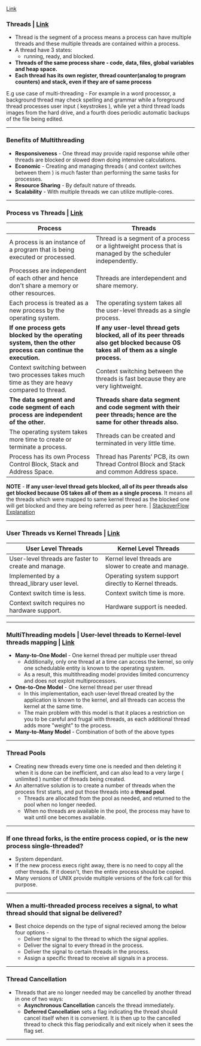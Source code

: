 [Link](https://www2.cs.uic.edu/~jbell/CourseNotes/OperatingSystems/4_Threads.html)

### Threads | [Link](https://www.geeksforgeeks.org/thread-in-operating-system/)
* Thread is the segment of a process means a process can have multiple threads and these multiple threads are contained within a process.
* A thread have 3 states:
  * running, ready, and blocked.
* **Threads of the same process share - code, data, files, global variables and heap space.**
* **Each thread has its own register, thread counter(analog to program counters) and stack, even if they are of same process**

E.g use case of multi-threading - 
For example in a word processor, a background thread may check spelling and grammar while a foreground thread processes user input ( keystrokes ), while yet a third thread loads images from the hard drive, and a fourth does periodic automatic backups of the file being edited.

---

### Benefits of Multithreading
* **Responsiveness** - One thread may provide rapid response while other threads are blocked or slowed down doing intensive calculations.
* **Economic** -  Creating and managing threads ( and context switches between them ) is much faster than performing the same tasks for processes.
* **Resource Sharing** - By default nature of threads.
* **Scalability** - With multiple threads we can utilize mutliple-cores.

---

### Process vs Threads | [Link](https://www.javatpoint.com/process-vs-thread)

| Process | Threads |
| ------- | ------- |
| A process is an instance of a program that is being executed or processed. | Thread is a segment of a process or a lightweight process that is managed by the scheduler independently.|
| Processes are independent of each other and hence don't share a memory or other resources. | Threads are interdependent and share memory. |
| Each process is treated as a new process by the operating system. | The operating system takes all the user-level threads as a single process. |
| **If one process gets blocked by the operating system, then the other process can continue the execution.** | **If any user-level thread gets blocked, all of its peer threads also get blocked because OS takes all of them as a single process.**|
| Context switching between two processes takes much time as they are heavy compared to thread. | Context switching between the threads is fast because they are very lightweight. |
| **The data segment and code segment of each process are independent of the other.** | **Threads share data segment and code segment with their peer threads; hence are the same for other threads also.** | 
| The operating system takes more time to create or terminate a process. | Threads can be created and terminated in very little time. |
| Process has its own Process Control Block, Stack and Address Space. | Thread has Parents’ PCB, its own Thread Control Block and Stack and common Address space.|


**NOTE** - **If any user-level thread gets blocked, all of its peer threads also get blocked because OS takes all of them as a single process**. It means all the threads which were mapped to same kernel thread as the blocked one will get blocked and they are being referred as peer here. | [StackoverFlow Explanation](https://stackoverflow.com/questions/68981493/confusion-regarding-the-blocking-of-peer-threads-when-a-user-level-thread-bloc)

---

### User Threads vs Kernel Threads | [Link](https://alldifferences.net/difference-between-user-level-and-kernel-level-thread/)

| User Level Threads | Kernel Level Threads |
| ------------------ | -------------------- |
| User-level threads are faster to create and manage. | Kernel level threads are slower to create and manage. |
| Implemented by a thread_library user level. | Operating system support directly to Kernel threads. |
|  Context switch time is less. | Context switch time is more.  |
|  Context switch requires no hardware support. |  Hardware support is needed.  |

---


### MultiThreading models | User-level threads to Kernel-level threads mapping | [Link](https://docs.oracle.com/cd/E19620-01/805-4031/6j3qv1oej/index.html)

* **Many-to-One Model** - One kernel thread per multiple user thread
  * Additionally, only one thread at a time can access the kernel, so only one schedulable entity is known to the operating system. 
  * As a result, this multithreading model provides limited concurrency and does not exploit multiprocessors.
* **One-to-One Model** - One kernel thread per user thread
  * In this implementation, each user-level thread created by the application is known to the kernel, and all threads can access the kernel at the same time. 
  * The main problem with this model is that it places a restriction on you to be careful and frugal with threads, as each additional thread adds more "weight" to the process. 
* **Many-to-Many Model** - Combination of both of the above types

---

### Thread Pools
* Creating new threads every time one is needed and then deleting it when it is done can be inefficient, and can also lead to a very large ( unlimited ) number of threads being created.
* An alternative solution is to create a number of threads when the process first starts, and put those threads into a **thread pool**.
  * Threads are allocated from the pool as needed, and returned to the pool when no longer needed.
  * When no threads are available in the pool, the process may have to wait until one becomes available.

---

### If one thread forks, is the entire process copied, or is the new process single-threaded?
* System dependant.
* If the new process execs right away, there is no need to copy all the other threads. If it doesn't, then the entire process should be copied.
* Many versions of UNIX provide multiple versions of the fork call for this purpose.

---


### When a multi-threaded process receives a signal, to what thread should that signal be delivered?
* Best choice depends on the type of signal recieved among the below four options - 
  * Deliver the signal to the thread to which the signal applies.
  * Deliver the signal to every thread in the process.
  * Deliver the signal to certain threads in the process.
  * Assign a specific thread to receive all signals in a process. 

---

### Thread Cancellation
* Threads that are no longer needed may be cancelled by another thread in one of two ways:
  * **Asynchronous Cancellation** cancels the thread immediately.
  * **Deferred Cancellation** sets a flag indicating the thread should cancel itself when it is convenient. It is then up to the cancelled thread to check this flag periodically and exit nicely when it sees the flag set.

---
